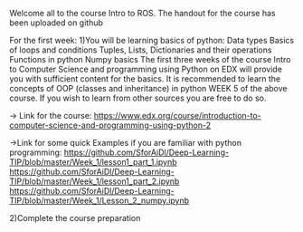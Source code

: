 Welcome all to the course Intro to ROS. The handout for the  course has been uploaded on github

For the first week:
1)You will be learning basics of python:
	Data types
	Basics of loops and conditions
	Tuples, Lists, Dictionaries and their operations
	Functions in python
	Numpy basics 
The first three weeks of the course Intro to Computer Science and programming using Python on EDX will provide you with sufficient content for the basics. It is recommended to learn the concepts of OOP (classes and inheritance) in python WEEK 5 of the above course.
If you wish to learn from other sources you are free to do so.

-> Link for the course:
	https://www.edx.org/course/introduction-to-computer-science-and-programming-using-python-2

->Link for some quick Examples if you are familiar with python programming:
	https://github.com/SforAiDl/Deep-Learning-TIP/blob/master/Week_1/lesson1_part_1.ipynb
	https://github.com/SforAiDl/Deep-Learning-TIP/blob/master/Week_1/lesson1_part_2.ipynb
	https://github.com/SforAiDl/Deep-Learning-TIP/blob/master/Week_1/Lesson_2_numpy.ipynb


2)Complete the course preparation

